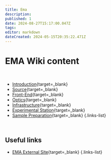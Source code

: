 ```yaml
---
title: Ema
description: 
published: 1
date: 2024-08-27T15:17:00.047Z
tags: 
editor: markdown
dateCreated: 2024-05-15T20:35:22.471Z
---
```


# EMA Wiki content

<br>

- [Introduction](/Beamlines/Ema/ema_intro){target=_blank}
- [Source](/Beamlines/Ema/ema_source){target=_blank}
- [Front-End](/Beamlines/Ema/ema_frontend){target=_blank}
- [Optics](/Beamlines/Ema/ema_optics){target=_blank}
- [Infrastructure](/Beamlines/Ema/ema_infra){target=_blank}
- [Experimental Station](/Beamlines/Ema/ema_exp_station){target=_blank}
- [Sample Preparation](/Beamlines/Ema/ema_sample_prep){target=_blank}
{.links-list}

<br>


## Useful links

- [EMA External Site](https://lnls.cnpem.br/grupos/ema/){target=_blank}
{.links-list}